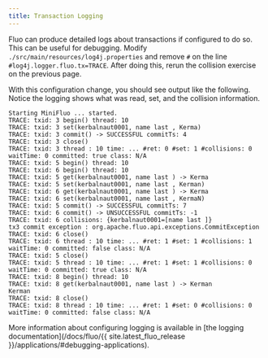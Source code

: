 ```yaml
---
title: Transaction Logging
---
```


Fluo can produce detailed logs about transactions if configured to do so.
This can be useful for debugging.  Modify `./src/main/resources/log4j.properties`
and remove `#` on the line `#log4j.logger.fluo.tx=TRACE`.  After doing this,
rerun the collision exercise on the previous page.

With this configuration change, you should see output like the following.
Notice the logging shows what was read, set, and the collision information.

```
Starting MiniFluo ... started.
TRACE: txid: 3 begin() thread: 10
TRACE: txid: 3 set(kerbalnaut0001, name last , Kerma)
TRACE: txid: 3 commit() -> SUCCESSFUL commitTs: 4
TRACE: txid: 3 close()
TRACE: txid: 3 thread : 10 time: ... #ret: 0 #set: 1 #collisions: 0 waitTime: 0 committed: true class: N/A
TRACE: txid: 5 begin() thread: 10
TRACE: txid: 6 begin() thread: 10
TRACE: txid: 5 get(kerbalnaut0001, name last ) -> Kerma
TRACE: txid: 5 set(kerbalnaut0001, name last , Kerman)
TRACE: txid: 6 get(kerbalnaut0001, name last ) -> Kerma
TRACE: txid: 6 set(kerbalnaut0001, name last , KermaN)
TRACE: txid: 5 commit() -> SUCCESSFUL commitTs: 7
TRACE: txid: 6 commit() -> UNSUCCESSFUL commitTs: -1
TRACE: txid: 6 collisions: {kerbalnaut0001=[name last ]}
tx3 commit exception : org.apache.fluo.api.exceptions.CommitException
TRACE: txid: 6 close()
TRACE: txid: 6 thread : 10 time: ... #ret: 1 #set: 1 #collisions: 1 waitTime: 0 committed: false class: N/A
TRACE: txid: 5 close()
TRACE: txid: 5 thread : 10 time: ... #ret: 1 #set: 1 #collisions: 0 waitTime: 0 committed: true class: N/A
TRACE: txid: 8 begin() thread: 10
TRACE: txid: 8 get(kerbalnaut0001, name last ) -> Kerman
Kerman
TRACE: txid: 8 close()
TRACE: txid: 8 thread : 10 time: ... #ret: 1 #set: 0 #collisions: 0 waitTime: 0 committed: false class: N/A
```

More information about configuring logging is available in [the logging
documentation](/docs/fluo/{{ site.latest_fluo_release }}/applications/#debugging-applications).


